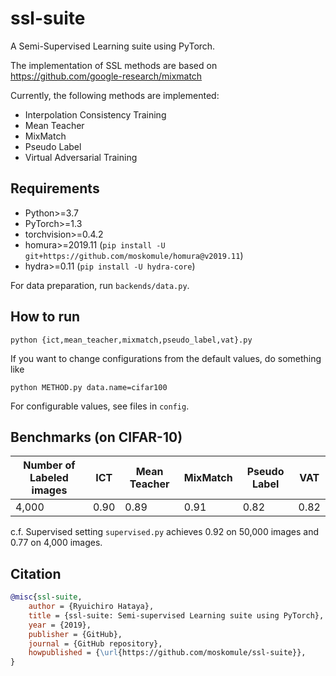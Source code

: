 # ssl-suite

A Semi-Supervised Learning suite using PyTorch.

The implementation of SSL methods are based on https://github.com/google-research/mixmatch

Currently, the following methods are implemented:
* Interpolation Consistency Training
* Mean Teacher
* MixMatch
* Pseudo Label
* Virtual Adversarial Training

## Requirements

* Python>=3.7
* PyTorch>=1.3
* torchvision>=0.4.2
* homura>=2019.11 (`pip install -U git+https://github.com/moskomule/homura@v2019.11`)
* hydra>=0.11 (`pip install -U hydra-core`)

For data preparation, run `backends/data.py`.

## How to run

`python {ict,mean_teacher,mixmatch,pseudo_label,vat}.py`

If you want to change configurations from the default values, do something like

`python METHOD.py data.name=cifar100`

For configurable values, see files in `config`.

## Benchmarks (on CIFAR-10)

|Number of Labeled images | ICT | Mean Teacher | MixMatch | Pseudo Label | VAT |
--- | --- | --- | --- | --- | --- |
4,000 | 0.90 | 0.89 | 0.91 | 0.82 | 0.82|

c.f. Supervised setting `supervised.py` achieves 0.92 on 50,000 images and 0.77 on 4,000 images.
 
## Citation


```bibtex
@misc{ssl-suite,
    author = {Ryuichiro Hataya},
    title = {ssl-suite: Semi-supervised Learning suite using PyTorch},
    year = {2019},
    publisher = {GitHub},
    journal = {GitHub repository},
    howpublished = {\url{https://github.com/moskomule/ssl-suite}},
}
```